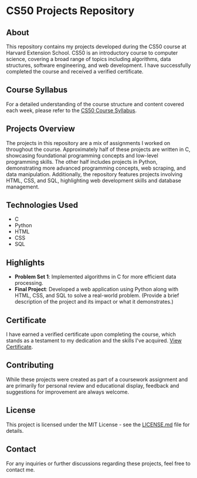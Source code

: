 # CS50 Projects Repository

## About
This repository contains my projects developed during the CS50 course at Harvard Extension School. CS50 is an introductory course to computer science, covering a broad range of topics including algorithms, data structures, software engineering, and web development. I have successfully completed the course and received a verified certificate.

## Course Syllabus
For a detailed understanding of the course structure and content covered each week, please refer to the [CS50 Course Syllabus](<Link_to_Syllabus>).

## Projects Overview
The projects in this repository are a mix of assignments I worked on throughout the course. Approximately half of these projects are written in C, showcasing foundational programming concepts and low-level programming skills. The other half includes projects in Python, demonstrating more advanced programming concepts, web scraping, and data manipulation. Additionally, the repository features projects involving HTML, CSS, and SQL, highlighting web development skills and database management.

## Technologies Used
- C
- Python
- HTML
- CSS
- SQL

## Highlights
- **Problem Set 1**: Implemented algorithms in C for more efficient data processing.
- **Final Project**: Developed a web application using Python along with HTML, CSS, and SQL to solve a real-world problem. (Provide a brief description of the project and its impact or what it demonstrates.)

## Certificate
I have earned a verified certificate upon completing the course, which stands as a testament to my dedication and the skills I've acquired. [View Certificate](<Link_to_Certificate>).

## Contributing
While these projects were created as part of a coursework assignment and are primarily for personal review and educational display, feedback and suggestions for improvement are always welcome.

## License
This project is licensed under the MIT License - see the [LICENSE.md](LICENSE.md) file for details.

## Contact
For any inquiries or further discussions regarding these projects, feel free to contact me.
